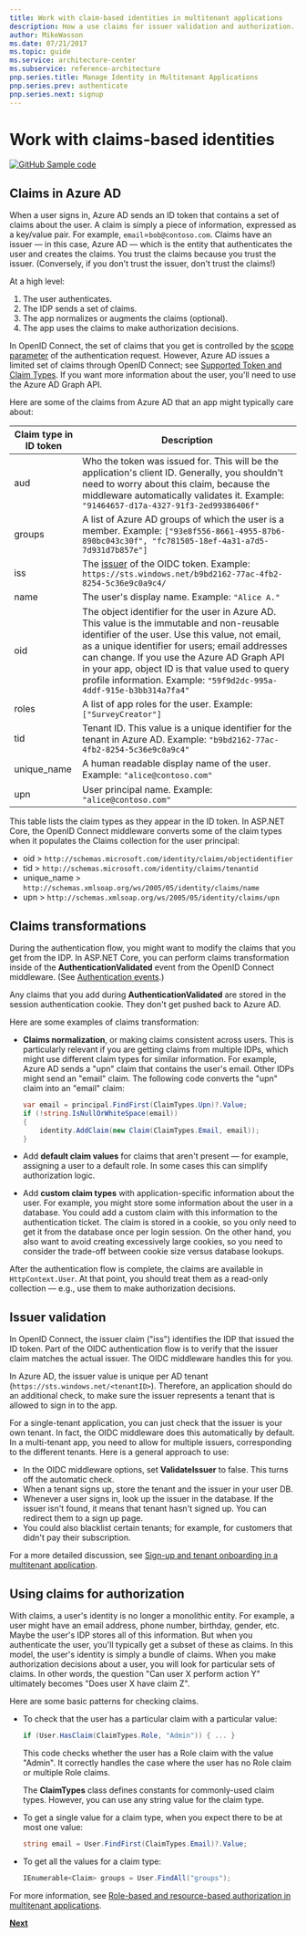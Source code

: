 ```yaml
---
title: Work with claim-based identities in multitenant applications
description: How a use claims for issuer validation and authorization.
author: MikeWasson
ms.date: 07/21/2017
ms.topic: guide
ms.service: architecture-center
ms.subservice: reference-architecture
pnp.series.title: Manage Identity in Multitenant Applications
pnp.series.prev: authenticate
pnp.series.next: signup
---
```


# Work with claims-based identities

[![GitHub](../_images/github.png) Sample code][sample application]

## Claims in Azure AD

When a user signs in, Azure AD sends an ID token that contains a set of claims about the user. A claim is simply a piece of information, expressed as a key/value pair. For example, `email`=`bob@contoso.com`.  Claims have an issuer &mdash; in this case, Azure AD &mdash; which is the entity that authenticates the user and creates the claims. You trust the claims because you trust the issuer. (Conversely, if you don't trust the issuer, don't trust the claims!)

At a high level:

1. The user authenticates.
2. The IDP sends a set of claims.
3. The app normalizes or augments the claims (optional).
4. The app uses the claims to make authorization decisions.

In OpenID Connect, the set of claims that you get is controlled by the [scope parameter] of the authentication request. However, Azure AD issues a limited set of claims through OpenID Connect; see [Supported Token and Claim Types]. If you want more information about the user, you'll need to use the Azure AD Graph API.

Here are some of the claims from Azure AD that an app might typically care about:

| Claim type in ID token | Description |
| --- | --- |
| aud |Who the token was issued for. This will be the application's client ID. Generally, you shouldn't need to worry about this claim, because the middleware automatically validates it. Example:  `"91464657-d17a-4327-91f3-2ed99386406f"` |
| groups |A list of Azure AD groups of which the user is a member. Example: `["93e8f556-8661-4955-87b6-890bc043c30f", "fc781505-18ef-4a31-a7d5-7d931d7b857e"]` |
| iss |The [issuer] of the OIDC token. Example: `https://sts.windows.net/b9bd2162-77ac-4fb2-8254-5c36e9c0a9c4/` |
| name |The user's display name. Example: `"Alice A."` |
| oid |The object identifier for the user in Azure AD. This value is the immutable and non-reusable identifier of the user. Use this value, not email, as a unique identifier for users; email addresses can change. If you use the Azure AD Graph API in your app, object ID is that value used to query profile information. Example: `"59f9d2dc-995a-4ddf-915e-b3bb314a7fa4"` |
| roles |A list of app roles for the user.    Example: `["SurveyCreator"]` |
| tid |Tenant ID. This value is a unique identifier for the tenant in Azure AD. Example: `"b9bd2162-77ac-4fb2-8254-5c36e9c0a9c4"` |
| unique_name |A human readable display name of the user. Example: `"alice@contoso.com"` |
| upn |User principal name. Example: `"alice@contoso.com"` |

This table lists the claim types as they appear in the ID token. In ASP.NET Core, the OpenID Connect middleware converts some of the claim types when it populates the Claims collection for the user principal:

* oid > `http://schemas.microsoft.com/identity/claims/objectidentifier`
* tid > `http://schemas.microsoft.com/identity/claims/tenantid`
* unique_name > `http://schemas.xmlsoap.org/ws/2005/05/identity/claims/name`
* upn > `http://schemas.xmlsoap.org/ws/2005/05/identity/claims/upn`

## Claims transformations

During the authentication flow, you might want to modify the claims that you get from the IDP. In ASP.NET Core, you can perform claims transformation inside of the **AuthenticationValidated** event from the OpenID Connect middleware. (See [Authentication events].)

Any claims that you add during **AuthenticationValidated** are stored in the session authentication cookie. They don't get pushed back to Azure AD.

Here are some examples of claims transformation:

* **Claims normalization**, or making claims consistent across users. This is particularly relevant if you are getting claims from multiple IDPs, which might use different claim types for similar information. For example, Azure AD sends a "upn" claim that contains the user's email. Other IDPs might send an "email" claim. The following code converts the "upn" claim into an "email" claim:

  ```csharp
  var email = principal.FindFirst(ClaimTypes.Upn)?.Value;
  if (!string.IsNullOrWhiteSpace(email))
  {
      identity.AddClaim(new Claim(ClaimTypes.Email, email));
  }
  ```

* Add **default claim values** for claims that aren't present &mdash; for example, assigning a user to a default role. In some cases this can simplify authorization logic.
* Add **custom claim types** with application-specific information about the user. For example, you might store some information about the user in a database. You could add a custom claim with this information to the authentication ticket. The claim is stored in a cookie, so you only need to get it from the database once per login session. On the other hand, you also want to avoid creating excessively large cookies, so you need to consider the trade-off between cookie size versus database lookups.

After the authentication flow is complete, the claims are available in `HttpContext.User`. At that point, you should treat them as a read-only collection &mdash; e.g., use them to make authorization decisions.

## Issuer validation

In OpenID Connect, the issuer claim ("iss") identifies the IDP that issued the ID token. Part of the OIDC authentication flow is to verify that the issuer claim matches the actual issuer. The OIDC middleware handles this for you.

In Azure AD, the issuer value is unique per AD tenant (`https://sts.windows.net/<tenantID>`). Therefore, an application should do an additional check, to make sure the issuer represents a tenant that is allowed to sign in to the app.

For a single-tenant application, you can just check that the issuer is your own tenant. In fact, the OIDC middleware does this automatically by default. In a multi-tenant app, you need to allow for multiple issuers, corresponding to the different tenants. Here is a general approach to use:

* In the OIDC middleware options, set **ValidateIssuer** to false. This turns off the automatic check.
* When a tenant signs up, store the tenant and the issuer in your user DB.
* Whenever a user signs in, look up the issuer in the database. If the issuer isn't found, it means that tenant hasn't signed up. You can redirect them to a sign up page.
* You could also blacklist certain tenants; for example, for customers that didn't pay their subscription.

For a more detailed discussion, see [Sign-up and tenant onboarding in a multitenant application][signup].

## Using claims for authorization

With claims, a user's identity is no longer a monolithic entity. For example, a user might have an email address, phone number, birthday, gender, etc. Maybe the user's IDP stores all of this information. But when you authenticate the user, you'll typically get a subset of these as claims. In this model, the user's identity is simply a bundle of claims. When you make authorization decisions about a user, you will look for particular sets of claims. In other words, the question "Can user X perform action Y" ultimately becomes "Does user X have claim Z".

Here are some basic patterns for checking claims.

* To check that the user has a particular claim with a particular value:

   ```csharp
   if (User.HasClaim(ClaimTypes.Role, "Admin")) { ... }
   ```

   This code checks whether the user has a Role claim with the value "Admin". It correctly handles the case where the user has no Role claim or multiple Role claims.
  
   The **ClaimTypes** class defines constants for commonly-used claim types. However, you can use any string value for the claim type.
* To get a single value for a claim type, when you expect there to be at most one value:

  ```csharp
  string email = User.FindFirst(ClaimTypes.Email)?.Value;
  ```

* To get all the values for a claim type:

  ```csharp
  IEnumerable<Claim> groups = User.FindAll("groups");
  ```

For more information, see [Role-based and resource-based authorization in multitenant applications][authorization].

[**Next**][signup]

<!-- links -->

[scope parameter]: https://nat.sakimura.org/2012/01/26/scopes-and-claims-in-openid-connect/
[Supported Token and Claim Types]: /azure/active-directory/active-directory-token-and-claims/
[issuer]: https://openid.net/specs/openid-connect-core-1_0.html#IDToken
[Authentication events]: authenticate.md#authentication-events
[signup]: signup.md
[Claims-Based Authorization]: /aspnet/core/security/authorization/claims
[sample application]: https://github.com/mspnp/multitenant-saas-guidance
[authorization]: authorize.md
